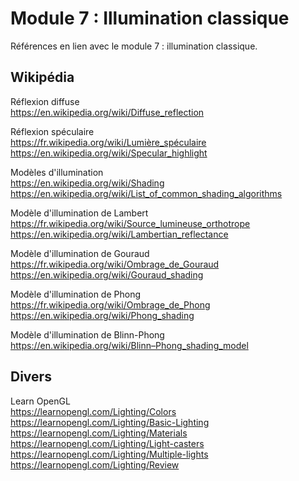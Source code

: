 # Module 7 : Illumination classique

Références en lien avec le module 7 : illumination classique.

## Wikipédia

Réflexion diffuse  
https://en.wikipedia.org/wiki/Diffuse_reflection  

Réflexion spéculaire  
https://fr.wikipedia.org/wiki/Lumière_spéculaire  
https://en.wikipedia.org/wiki/Specular_highlight

Modèles d'illumination  
https://en.wikipedia.org/wiki/Shading  
https://en.wikipedia.org/wiki/List_of_common_shading_algorithms

Modèle d'illumination de Lambert  
https://fr.wikipedia.org/wiki/Source_lumineuse_orthotrope  
https://en.wikipedia.org/wiki/Lambertian_reflectance

Modèle d'illumination de Gouraud  
https://fr.wikipedia.org/wiki/Ombrage_de_Gouraud  
https://en.wikipedia.org/wiki/Gouraud_shading

Modèle d'illumination de Phong  
https://fr.wikipedia.org/wiki/Ombrage_de_Phong  
https://en.wikipedia.org/wiki/Phong_shading

Modèle d'illumination de Blinn-Phong  
https://en.wikipedia.org/wiki/Blinn–Phong_shading_model

## Divers

Learn OpenGL  
https://learnopengl.com/Lighting/Colors  
https://learnopengl.com/Lighting/Basic-Lighting  
https://learnopengl.com/Lighting/Materials  
https://learnopengl.com/Lighting/Light-casters  
https://learnopengl.com/Lighting/Multiple-lights  
https://learnopengl.com/Lighting/Review
